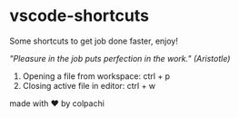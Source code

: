 # vscode-shortcuts
Some shortcuts to get job done faster, enjoy!

*"Pleasure in the job puts perfection in the work." (Aristotle)*

1. Opening a file from workspace: ctrl + p
2. Closing active file in editor: ctrl + w

made with :heart: by colpachi
